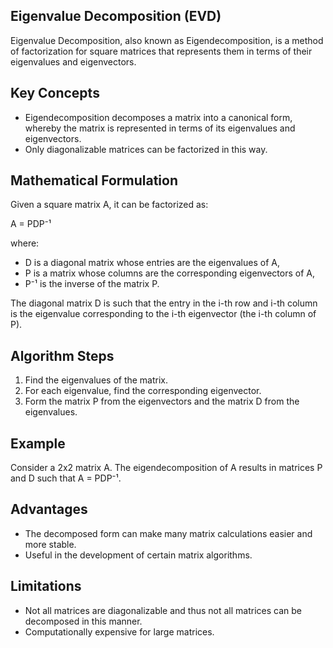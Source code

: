 ## Eigenvalue Decomposition (EVD)

Eigenvalue Decomposition, also known as Eigendecomposition, is a method of factorization for square matrices that represents them in terms of their eigenvalues and eigenvectors.

## Key Concepts

- Eigendecomposition decomposes a matrix into a canonical form, whereby the matrix is represented in terms of its eigenvalues and eigenvectors. 
- Only diagonalizable matrices can be factorized in this way.

## Mathematical Formulation

Given a square matrix A, it can be factorized as:

A = PDP⁻¹

where:

- D is a diagonal matrix whose entries are the eigenvalues of A,
- P is a matrix whose columns are the corresponding eigenvectors of A,
- P⁻¹ is the inverse of the matrix P.

The diagonal matrix D is such that the entry in the i-th row and i-th column is the eigenvalue corresponding to the i-th eigenvector (the i-th column of P).

## Algorithm Steps

1. Find the eigenvalues of the matrix.
2. For each eigenvalue, find the corresponding eigenvector.
3. Form the matrix P from the eigenvectors and the matrix D from the eigenvalues.

## Example

Consider a 2x2 matrix A. The eigendecomposition of A results in matrices P and D such that A = PDP⁻¹.

## Advantages

- The decomposed form can make many matrix calculations easier and more stable.
- Useful in the development of certain matrix algorithms.

## Limitations

- Not all matrices are diagonalizable and thus not all matrices can be decomposed in this manner.
- Computationally expensive for large matrices.
